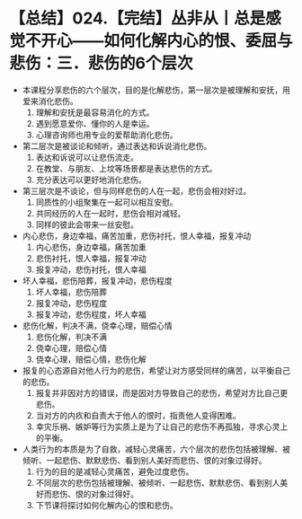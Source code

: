 # 【总结】024.【完结】丛非从丨总是感觉不开心——如何化解内心的恨、委屈与悲伤：三．悲伤的6个层次

-   本课程分享悲伤的六个层次，目的是化解悲伤，第一层次是被理解和安抚，用爱来消化悲伤。
    1.  理解和安抚是最容易消化的方式。
    2.  遇到愿意爱你、懂你的人是幸运。
    3.  心理咨询师也用专业的爱帮助消化悲伤。
-   第二层次是被谈论和倾听，通过表达和诉说消化悲伤。
    1.  表达和诉说可以让悲伤流走。
    2.  在教堂、与朋友、上坟等场景都是表达悲伤的方式。
    3.  充分表达可以更好地消化悲伤。
-   第三层次是不谈论，但与同样悲伤的人在一起，悲伤会相对好过。
    1.  同质性的小组聚集在一起可以相互安慰。
    2.  共同经历的人在一起时，悲伤会相对减轻。
    3.  同样的彼此会带来一丝安慰。
-   内心悲伤，身边幸福，痛苦加重，悲伤衬托，恨人幸福，报复冲动
    1.  内心悲伤，身边幸福，痛苦加重
    2.  悲伤衬托，恨人幸福，报复冲动
    3.  报复冲动，悲伤衬托，恨人幸福
-   坏人幸福，悲伤陪葬，报复冲动，悲伤程度
    1.  坏人幸福，悲伤陪葬
    2.  报复冲动，悲伤程度
    3.  报复冲动，悲伤程度，坏人幸福
-   悲伤化解，判决不满，侥幸心理，赔偿心情
    1.  悲伤化解，判决不满
    2.  侥幸心理，赔偿心情
    3.  侥幸心理，赔偿心情，悲伤化解
-   报复的心态源自对他人行为的悲伤，希望让对方感受同样的痛苦，以平衡自己的悲伤。
    1.  报复并非因对方的错误，而是因对方导致自己的悲伤，希望对方比自己更悲伤。
    2.  当对方的内疚和自责大于他人的恨时，指责他人变得困难。
    3.  幸灾乐祸、嫉妒等行为实质上是为了让自己的悲伤不再孤独，寻求心灵上的平衡。
-   人类行为的本质是为了自救，减轻心灵痛苦，六个层次的悲伤包括被理解、被倾听、一起悲伤、默默悲伤、看到别人美好而悲伤、恨的对象过得好。
    1.  行为的目的是减轻心灵痛苦，避免过度悲伤。
    2.  不同层次的悲伤包括被理解、被倾听、一起悲伤、默默悲伤、看到别人美好而悲伤、恨的对象过得好。
    3.  下节课将探讨如何化解内心的恨和悲伤。